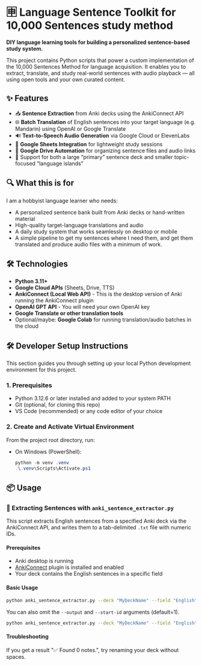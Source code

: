 # 🈸 Language Sentence Toolkit for 10,000 Sentences study method

**DIY language learning tools for building a personalized sentence-based study system.**

This project contains Python scripts that power a custom implementation of the 10,000 Sentences Method for language acquisition. It enables you to extract, translate, and study real-world sentences with audio playback — all using open tools and your own curated content.

## ✨ Features

- 📥 **Sentence Extraction** from Anki decks using the AnkiConnect API
- 🌐 **Batch Translation** of English sentences into your target language (e.g. Mandarin) using OpenAI or Google Translate
- 🔊 **Text-to-Speech Audio Generation** via Google Cloud or ElevenLabs
- 📄 **Google Sheets Integration** for lightweight study sessions
- 📁 **Google Drive Automation** for organizing sentence files and audio links
- 🧩 Support for both a large “primary” sentence deck and smaller topic-focused “language islands”

## 🔍 What this is for

I am a hobbyist language learner who needs:

- A personalized sentence bank built from Anki decks or hand-written material
- High-quality target-language translations and audio
- A daily study system that works seamlessly on desktop or mobile
- A simple pipeline to get my sentences where I need them, and get them translated and produce audio files with a minimum of work.

## 🛠 Technologies

- **Python 3.11+**
- **Google Cloud APIs** (Sheets, Drive, TTS)
- **AnkiConnect (Local Web API)** - This is the desktop version of Anki running the AnkiConnect plugin
- **OpenAI GPT API** - You will need your own OpenAI key
- **Google Translate or other translation tools**
- Optional/maybe: **Google Colab** for running translation/audio batches in the cloud

## 🛠 Developer Setup Instructions

This section guides you through setting up your local Python development environment for this project.

### 1. Prerequisites

- Python 3.12.6 or later installed and added to your system PATH
- Git (optional, for cloning this repo)
- VS Code (recommended) or any code editor of your choice

### 2. Create and Activate Virtual Environment

From the project root directory, run:

- On Windows (PowerShell):

  ```powershell
  python -m venv .venv
  .\.venv\Scripts\Activate.ps1

## 📦 Usage

### 🔹 Extracting Sentences with `anki_sentence_extractor.py`

This script extracts English sentences from a specified Anki deck via the AnkiConnect API, and writes them to a tab-delimited `.txt` file with numeric IDs.

#### Prerequisites

- Anki desktop is running
- [AnkiConnect](https://github.com/FooSoft/anki-connect) plugin is installed and enabled
- Your deck contains the English sentences in a specific field

#### Basic Usage

```bash
python anki_sentence_extractor.py --deck "MyDeckName" --field "English" --output "sentences.txt" --start-id 1
```

You can also omit the `--output` and `--start-id` arguments (default=1).

```bash
python anki_sentence_extractor.py --deck "MyDeckName" --field "English"
```

#### Troubleshooting

If you get a result "✅ Found 0 notes.", try renaming your deck without spaces.
